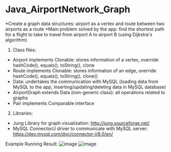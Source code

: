# Java_AirportNetwork_Graph

*Create a graph data structures: airport as a vertex and route between two airports as a route
*Main problem solved by the app: find the shortest path for a flight to take to travel from airport A to airport B (using Dijkstra's algorithm)

1. Class files: 
+ Airport implements Clonable: stores information of a vertex, override hashCode(), equals(), toString(), clone
+ Route implements Clonable: stores information of an edge, override  hashCode(), equals(), toString(), clone()
+ Data: undertakes the communication with MySQL (loading data from MySQL to the app, inserting/updating/deleting data in MySQL database)
+ AirportGraph extends Data (non-generic class): all operations related to graphs 
+ Pair implements Comparable interface

2. Libraries:
+ Jung Library for graph visualization: http://jung.sourceforge.net/
+ MySQL Connector/J driver to communicate with MySQL server: https://dev.mysql.com/doc/connector-j/8.0/en/

Example Running Result:
![image](https://user-images.githubusercontent.com/70489535/118126195-9da59f00-b3bd-11eb-9387-81cfe344f3ad.png)
![image](https://user-images.githubusercontent.com/70489535/118126227-abf3bb00-b3bd-11eb-8c61-14aa7dd06dc7.png)





